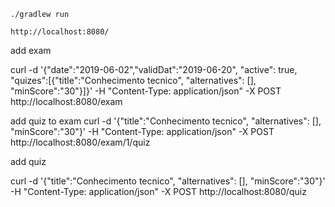 ```
./gradlew run
```

```
http://localhost:8080/
```

add exam

curl -d '{"date":"2019-06-02","validDat":"2019-06-20", "active": true, "quizes":[{"title":"Conhecimento tecnico", "alternatives": [], "minScore":"30"}]}' -H "Content-Type: application/json" -X POST http://localhost:8080/exam

add quiz to exam
curl -d '{"title":"Conhecimento tecnico", "alternatives": [], "minScore":"30"}' -H "Content-Type: application/json" -X POST http://localhost:8080/exam/1/quiz

add quiz

curl -d '{"title":"Conhecimento tecnico", "alternatives": [], "minScore":"30"}' -H "Content-Type: application/json" -X POST http://localhost:8080/quiz
